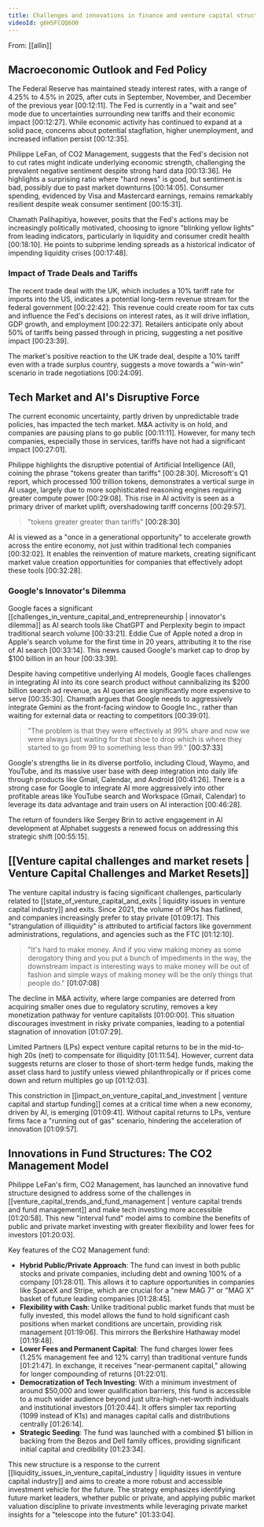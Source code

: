 ```yaml
---
title: Challenges and innovations in finance and venture capital structures
videoId: g6HSFCQQ6O0
---
```


From: [[allin]] <br/> 

## Macroeconomic Outlook and Fed Policy

The Federal Reserve has maintained steady interest rates, with a range of 4.25% to 4.5% in 2025, after cuts in September, November, and December of the previous year <a class="yt-timestamp" data-t="00:12:11">[00:12:11]</a>. The Fed is currently in a "wait and see" mode due to uncertainties surrounding new tariffs and their economic impact <a class="yt-timestamp" data-t="00:12:27">[00:12:27]</a>. While economic activity has continued to expand at a solid pace, concerns about potential stagflation, higher unemployment, and increased inflation persist <a class="yt-timestamp" data-t="00:12:35">[00:12:35]</a>.

Philippe LeFan, of CO2 Management, suggests that the Fed's decision not to cut rates might indicate underlying economic strength, challenging the prevalent negative sentiment despite strong hard data <a class="yt-timestamp" data-t="00:13:36">[00:13:36]</a>. He highlights a surprising ratio where "hard news" is good, but sentiment is bad, possibly due to past market downturns <a class="yt-timestamp" data-t="00:14:05">[00:14:05]</a>. Consumer spending, evidenced by Visa and Mastercard earnings, remains remarkably resilient despite weak consumer sentiment <a class="yt-timestamp" data-t="00:15:31">[00:15:31]</a>.

Chamath Palihapitiya, however, posits that the Fed's actions may be increasingly politically motivated, choosing to ignore "blinking yellow lights" from leading indicators, particularly in liquidity and consumer credit health <a class="yt-timestamp" data-t="00:18:10">[00:18:10]</a>. He points to subprime lending spreads as a historical indicator of impending liquidity crises <a class="yt-timestamp" data-t="00:17:48">[00:17:48]</a>.

### Impact of Trade Deals and Tariffs
The recent trade deal with the UK, which includes a 10% tariff rate for imports into the US, indicates a potential long-term revenue stream for the federal government <a class="yt-timestamp" data-t="00:22:42">[00:22:42]</a>. This revenue could create room for tax cuts and influence the Fed's decisions on interest rates, as it will drive inflation, GDP growth, and employment <a class="yt-timestamp" data-t="00:22:37">[00:22:37]</a>. Retailers anticipate only about 50% of tariffs being passed through in pricing, suggesting a net positive impact <a class="yt-timestamp" data-t="00:23:39">[00:23:39]</a>.

The market's positive reaction to the UK trade deal, despite a 10% tariff even with a trade surplus country, suggests a move towards a "win-win" scenario in trade negotiations <a class="yt-timestamp" data-t="00:24:09">[00:24:09]</a>.

## Tech Market and AI's Disruptive Force

The current economic uncertainty, partly driven by unpredictable trade policies, has impacted the tech market. M&A activity is on hold, and companies are pausing plans to go public <a class="yt-timestamp" data-t="00:11:11">[00:11:11]</a>. However, for many tech companies, especially those in services, tariffs have not had a significant impact <a class="yt-timestamp" data-t="00:27:01">[00:27:01]</a>.

Philippe highlights the disruptive potential of Artificial Intelligence (AI), coining the phrase "tokens greater than tariffs" <a class="yt-timestamp" data-t="00:28:30">[00:28:30]</a>. Microsoft's Q1 report, which processed 100 trillion tokens, demonstrates a vertical surge in AI usage, largely due to more sophisticated reasoning engines requiring greater compute power <a class="yt-timestamp" data-t="00:29:08">[00:29:08]</a>. This rise in AI activity is seen as a primary driver of market uplift, overshadowing tariff concerns <a class="yt-timestamp" data-t="00:29:57">[00:29:57]</a>.

> "tokens greater greater than tariffs" <a class="yt-timestamp" data-t="00:28:30">[00:28:30]</a>

AI is viewed as a "once in a generational opportunity" to accelerate growth across the entire economy, not just within traditional tech companies <a class="yt-timestamp" data-t="00:32:02">[00:32:02]</a>. It enables the reinvention of mature markets, creating significant market value creation opportunities for companies that effectively adopt these tools <a class="yt-timestamp" data-t="00:32:28">[00:32:28]</a>.

### Google's Innovator's Dilemma
Google faces a significant [[challenges_in_venture_capital_and_entrepreneurship | innovator's dilemma]] as AI search tools like ChatGPT and Perplexity begin to impact traditional search volume <a class="yt-timestamp" data-t="00:33:21">[00:33:21]</a>. Eddie Cue of Apple noted a drop in Apple's search volume for the first time in 20 years, attributing it to the rise of AI search <a class="yt-timestamp" data-t="00:33:14">[00:33:14]</a>. This news caused Google's market cap to drop by $100 billion in an hour <a class="yt-timestamp" data-t="00:33:39">[00:33:39]</a>.

Despite having competitive underlying AI models, Google faces challenges in integrating AI into its core search product without cannibalizing its $200 billion search ad revenue, as AI queries are significantly more expensive to serve <a class="yt-timestamp" data-t="00:35:30">[00:35:30]</a>. Chamath argues that Google needs to aggressively integrate Gemini as the front-facing window to Google Inc., rather than waiting for external data or reacting to competitors <a class="yt-timestamp" data-t="00:39:01">[00:39:01]</a>.

> "The problem is that they were effectively at 99% share and now we were always just waiting for that shoe to drop which is where they started to go from 99 to something less than 99." <a class="yt-timestamp" data-t="00:37:33">[00:37:33]</a>

Google's strengths lie in its diverse portfolio, including Cloud, Waymo, and YouTube, and its massive user base with deep integration into daily life through products like Gmail, Calendar, and Android <a class="yt-timestamp" data-t="00:41:26">[00:41:26]</a>. There is a strong case for Google to integrate AI more aggressively into other profitable areas like YouTube search and Workspace (Gmail, Calendar) to leverage its data advantage and train users on AI interaction <a class="yt-timestamp" data-t="00:46:28">[00:46:28]</a>.

The return of founders like Sergey Brin to active engagement in AI development at Alphabet suggests a renewed focus on addressing this strategic shift <a class="yt-timestamp" data-t="00:55:15">[00:55:15]</a>.

## [[Venture capital challenges and market resets | Venture Capital Challenges and Market Resets]]

The venture capital industry is facing significant challenges, particularly related to [[state_of_venture_capital_and_exits | liquidity issues in venture capital industry]] and exits. Since 2021, the volume of IPOs has flatlined, and companies increasingly prefer to stay private <a class="yt-timestamp" data-t="01:09:17">[01:09:17]</a>. This "strangulation of illiquidity" is attributed to artificial factors like government administrations, regulations, and agencies such as the FTC <a class="yt-timestamp" data-t="01:12:10">[01:12:10]</a>.

> "It's hard to make money. And if you view making money as some derogatory thing and you put a bunch of impediments in the way, the downstream impact is interesting ways to make money will be out of fashion and simple ways of making money will be the only things that people do." <a class="yt-timestamp" data-t="01:07:08">[01:07:08]</a>

The decline in M&A activity, where large companies are deterred from acquiring smaller ones due to regulatory scrutiny, removes a key monetization pathway for venture capitalists <a class="yt-timestamp" data-t="01:00:00">[01:00:00]</a>. This situation discourages investment in risky private companies, leading to a potential stagnation of innovation <a class="yt-timestamp" data-t="01:07:29">[01:07:29]</a>.

Limited Partners (LPs) expect venture capital returns to be in the mid-to-high 20s (net) to compensate for illiquidity <a class="yt-timestamp" data-t="01:11:54">[01:11:54]</a>. However, current data suggests returns are closer to those of short-term hedge funds, making the asset class hard to justify unless viewed philanthropically or if prices come down and return multiples go up <a class="yt-timestamp" data-t="01:12:03">[01:12:03]</a>.

This constriction in [[impact_on_venture_capital_and_investment | venture capital and startup funding]] comes at a critical time when a new economy, driven by AI, is emerging <a class="yt-timestamp" data-t="01:09:41">[01:09:41]</a>. Without capital returns to LPs, venture firms face a "running out of gas" scenario, hindering the acceleration of innovation <a class="yt-timestamp" data-t="01:09:57">[01:09:57]</a>.

## Innovations in Fund Structures: The CO2 Management Model

Philippe LeFan's firm, CO2 Management, has launched an innovative fund structure designed to address some of the challenges in [[venture_capital_trends_and_fund_management | venture capital trends and fund management]] and make tech investing more accessible <a class="yt-timestamp" data-t="01:20:58">[01:20:58]</a>. This new "interval fund" model aims to combine the benefits of public and private market investing with greater flexibility and lower fees for investors <a class="yt-timestamp" data-t="01:20:03">[01:20:03]</a>.

Key features of the CO2 Management fund:
*   **Hybrid Public/Private Approach**: The fund can invest in both public stocks and private companies, including debt and owning 100% of a company <a class="yt-timestamp" data-t="01:28:01">[01:28:01]</a>. This allows it to capture opportunities in companies like SpaceX and Stripe, which are crucial for a "new MAG 7" or "MAG X" basket of future leading companies <a class="yt-timestamp" data-t="01:28:45">[01:28:45]</a>.
*   **Flexibility with Cash**: Unlike traditional public market funds that must be fully invested, this model allows the fund to hold significant cash positions when market conditions are uncertain, providing risk management <a class="yt-timestamp" data-t="01:19:06">[01:19:06]</a>. This mirrors the Berkshire Hathaway model <a class="yt-timestamp" data-t="01:19:48">[01:19:48]</a>.
*   **Lower Fees and Permanent Capital**: The fund charges lower fees (1.25% management fee and 12% carry) than traditional venture funds <a class="yt-timestamp" data-t="01:21:47">[01:21:47]</a>. In exchange, it receives "near-permanent capital," allowing for longer compounding of returns <a class="yt-timestamp" data-t="01:22:01">[01:22:01]</a>.
*   **Democratization of Tech Investing**: With a minimum investment of around $50,000 and lower qualification barriers, this fund is accessible to a much wider audience beyond just ultra-high-net-worth individuals and institutional investors <a class="yt-timestamp" data-t="01:20:44">[01:20:44]</a>. It offers simpler tax reporting (1099 instead of K1s) and manages capital calls and distributions centrally <a class="yt-timestamp" data-t="01:26:14">[01:26:14]</a>.
*   **Strategic Seeding**: The fund was launched with a combined $1 billion in backing from the Bezos and Dell family offices, providing significant initial capital and credibility <a class="yt-timestamp" data-t="01:23:34">[01:23:34]</a>.

This new structure is a response to the current [[liquidity_issues_in_venture_capital_industry | liquidity issues in venture capital industry]] and aims to create a more robust and accessible investment vehicle for the future. The strategy emphasizes identifying future market leaders, whether public or private, and applying public market valuation discipline to private investments while leveraging private market insights for a "telescope into the future" <a class="yt-timestamp" data-t="01:33:04">[01:33:04]</a>.